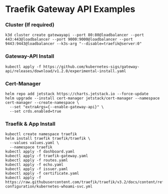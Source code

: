 # Traefik Gateway API Examples

### Cluster (If required)
```shell
k3d cluster create gatewayapi --port 80:80@loadbalancer --port 443:443@loadbalancer --port 9000:9000@loadbalancer --port 9443:9443@loadbalancer --k3s-arg "--disable=traefik@server:0"
```

### Gateway-API Install
```shell
kubectl apply -f https://github.com/kubernetes-sigs/gateway-api/releases/download/v1.2.0/experimental-install.yaml
```

### Cert-Manager
```shell
helm repo add jetstack https://charts.jetstack.io --force-update
helm upgrade --install cert-manager jetstack/cert-manager --namespace cert-manager --create-namespace \
  --set "extraArgs={--enable-gateway-api}" \
  --set crds.enabled=true
```

### Traefik & App Install
```shell
kubectl create namespace traefik
helm install traefik traefik/traefik \
  --values values.yaml \
  --namespace traefik
kubectl apply -f dashboard.yaml
kubectl apply -f traefik-gateway.yaml
kubectl apply -f routes.yaml
kubectl apply -f echo.yaml
kubectl apply -f issuer.yaml
kubectl apply -f certificate.yaml
kubectl apply -f https://raw.githubusercontent.com/traefik/traefik/v3.2/docs/content/reference/dynamic-configuration/kubernetes-whoami-svc.yml
```